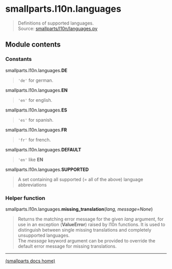 # smallparts.l10n.languages

> Definitions of supported languages.  
> Source: [smallparts/l10n/languages.py](https://github.com/blackstream-x/smallparts/blob/master/smallparts/l10n/languages.py)

## Module contents

### Constants

smallparts.l10n.languages.**DE**

> ```'de'``` for german.

smallparts.l10n.languages.**EN**

> ```'en'``` for english.

smallparts.l10n.languages.**ES**

> ```'es'``` for spanish.

smallparts.l10n.languages.**FR**

> ```'fr'``` for french.

smallparts.l10n.languages.**DEFAULT**

> ```'en'``` like **EN**

smallparts.l10n.languages.**SUPPORTED**

> A set containing all supported (= all of the above) language abbreviations

### Helper function

smallparts.l10n.languages.**missing_translation**(*lang, message=None*)

> Returns the matching error message for the given *lang* argument,
> for use in an exception (**ValueError**) raised by l10n functions.
> It is used to distinguish between single missing translations
> and completely unsupported languages.  
> The *message* keyword argument can be provided to override the default
> error message for missing translations.

----
[(smallparts docs home)](./)

